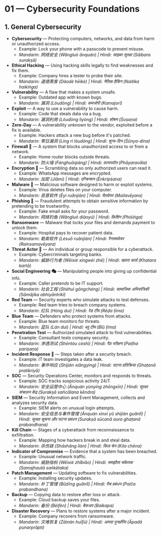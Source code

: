 # 01 — Cybersecurity Foundations

## 1. General Cybersecurity
- **Cybersecurity** — Protecting computers, networks, and data from harm or unauthorized access.
  - Example: Lock your phone with a passcode to prevent misuse.
  - *Mandarin: 网络安全 (Wǎngluò ānquán) | Hindi: साइबर सुरक्षा (Sāibara surakṣā)*
- **Ethical Hacking** — Using hacking skills legally to find weaknesses and fix them.
  - Example: Company hires a tester to probe their site.
  - *Mandarin: 道德黑客 (Dàodé hēikè) | Hindi: नैतिक हैकिंग (Naitika haikiṅga)*
- **Vulnerability** — A flaw that makes a system unsafe.
  - Example: Outdated app with known bugs.
  - *Mandarin: 漏洞 (Lòudòng) | Hindi: कमजोरी (Kamajorī)*
- **Exploit** — A way to use a vulnerability to cause harm.
  - Example: Code that steals data via a bug.
  - *Mandarin: 漏洞利用 (Lòudòng lìyòng) | Hindi: शोषण (Śoṣaṇa)*
- **Zero-Day** — A vulnerability unknown to the vendor, exploited before a fix is available.
  - Example: Hackers attack a new bug before it's patched.
  - *Mandarin: 零日漏洞 (Líng rì lòudòng) | Hindi: शून्य-दिन (Śūnya-dina)*
- **Firewall 🧱** — A system that blocks unauthorized access to or from a network.
  - Example: Home router blocks outside threats.
  - *Mandarin: 防火墙 (Fánghuǒqiáng) | Hindi: फ़ायरवॉल (Phāyaravāla)*
- **Encryption 🔐** — Scrambling data so only authorized users can read it.
  - Example: WhatsApp messages are encrypted.
  - *Mandarin: 加密 (Jiāmì) | Hindi: एन्क्रिप्शन (Ēnkripśana)*
- **Malware 🦠** — Malicious software designed to harm or exploit systems.
  - Example: Virus deletes files on your computer.
  - *Mandarin: 恶意软件 (Èyì ruǎnjiàn) | Hindi: मैलवेयर (Mailavēyara)*
- **Phishing 🎣** — Fraudulent attempts to obtain sensitive information by pretending to be trustworthy.
  - Example: Fake email asks for your password.
  - *Mandarin: 网络钓鱼 (Wǎngluò diàoyú) | Hindi: फ़िशिंग (Phiśiṅga)*
- **Ransomware** — Malware that locks your files and demands payment to unlock them.
  - Example: Hospital pays to recover patient data.
  - *Mandarin: 勒索软件 (Lèsuǒ ruǎnjiàn) | Hindi: रैनसमवेयर (Rainsamavēyara)*
- **Threat Actor 👤** — An individual or group responsible for a cyberattack.
  - Example: Cybercriminals targeting banks.
  - *Mandarin: 威胁行为者 (Wēixié xíngwéi zhě) | Hindi: खतरा कर्ता (Khatara kartā)*
- **Social Engineering 🎭** — Manipulating people into giving up confidential info.
  - Example: Caller pretends to be IT support.
  - *Mandarin: 社会工程 (Shèhuì gōngchéng) | Hindi: सामाजिक अभियांत्रिकी (Sāmājika abhiyāntrikī)*
- **Red Team** — Security experts who simulate attacks to test defenses.
  - Example: Red team tries to breach company systems.
  - *Mandarin: 红队 (Hóng duì) | Hindi: रेड टीम (Rēḍa ṭīma)*
- **Blue Team** — Defenders who protect systems from attacks.
  - Example: Blue team monitors for threats.
  - *Mandarin: 蓝队 (Lán duì) | Hindi: ब्लू टीम (Blū ṭīma)*
- **Penetration Test** — Authorized simulated attack to find vulnerabilities.
  - Example: Consultant tests company security.
  - *Mandarin: 渗透测试 (Shèntòu cèshì) | Hindi: पैठ परीक्षण (Paiṭha pariṣaṇa)*
- **Incident Response 🚨** — Steps taken after a security breach.
  - Example: IT team investigates a data leak.
  - *Mandarin: 事件响应 (Shìjiàn xiǎngyìng) | Hindi: घटना प्रतिक्रिया (Ghaṭanā pratikriyā)*
- **SOC** — Security Operations Center, monitors and responds to threats.
  - Example: SOC tracks suspicious activity 24/7.
  - *Mandarin: 安全运营中心 (Ānquán yùnyíng zhōngxīn) | Hindi: सुरक्षा संचालन केंद्र (Surakṣā san̄cālana kēndra)*
- **SIEM** — Security Information and Event Management, collects and analyzes security data.
  - Example: SIEM alerts on unusual login attempts.
  - *Mandarin: 安全信息与事件管理 (Ānquán xìnxī yǔ shìjiàn guǎnlǐ) | Hindi: सुरक्षा सूचना और घटना प्रबंधन (Surakṣā sūcanā aura ghaṭanā prabandhana)*
- **Kill Chain** — Stages of a cyberattack from reconnaissance to exfiltration.
  - Example: Mapping how hackers break in and steal data.
  - *Mandarin: 杀伤链 (Shāshāng liàn) | Hindi: किल चेन (Kila chēna)*
- **Indicator of Compromise** — Evidence that a system has been breached.
  - Example: Unusual network traffic.
  - *Mandarin: 威胁指标 (Wēixié zhǐbiāo) | Hindi: समझौता संकेतक (Samajhautā saṅkētaka)*
- **Patch Management** — Updating software to fix vulnerabilities.
  - Example: Installing security updates.
  - *Mandarin: 补丁管理 (Bǔdīng guǎnlǐ) | Hindi: पैच प्रबंधन (Paiča prabandhana)*
- **Backup** — Copying data to restore after loss or attack.
  - Example: Cloud backup saves your files.
  - *Mandarin: 备份 (Bèifèn) | Hindi: बैकअप (Baikapa)*
- **Disaster Recovery** — Plans to restore systems after a major incident.
  - Example: Company recovers from ransomware.
  - *Mandarin: 灾难恢复 (Zāinàn huīfù) | Hindi: आपदा पुनर्प्राप्ति (Āpadā punarprāpti)*
